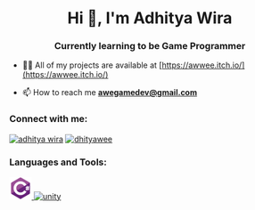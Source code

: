 <h1 align="center">Hi 👋, I'm Adhitya Wira</h1>
<h3 align="center">Currently learning to be Game Programmer</h3>

- 👨‍💻 All of my projects are available at [https://awwee.itch.io/](https://awwee.itch.io/)

- 📫 How to reach me **awegamedev@gmail.com**

<h3 align="left">Connect with me:</h3>
<p align="left">
<a href="https://linkedin.com/in/adhitya wira" target="blank"><img align="center" src="https://raw.githubusercontent.com/rahuldkjain/github-profile-readme-generator/master/src/images/icons/Social/linked-in-alt.svg" alt="adhitya wira" height="30" width="40" /></a>
<a href="https://instagram.com/dhityawee" target="blank"><img align="center" src="https://raw.githubusercontent.com/rahuldkjain/github-profile-readme-generator/master/src/images/icons/Social/instagram.svg" alt="dhityawee" height="30" width="40" /></a>
</p>

<h3 align="left">Languages and Tools:</h3>
<p align="left"> <a href="https://www.w3schools.com/cs/" target="_blank" rel="noreferrer"> <img src="https://raw.githubusercontent.com/devicons/devicon/master/icons/csharp/csharp-original.svg" alt="csharp" width="40" height="40"/> </a> <a href="https://unity.com/" target="_blank" rel="noreferrer"> <img src="https://www.vectorlogo.zone/logos/unity3d/unity3d-icon.svg" alt="unity" width="40" height="40"/> </a> </p>

